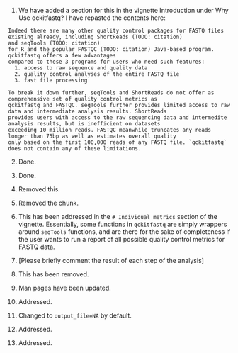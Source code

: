 1. We have added a section for this in the vignette Introduction under Why Use qckitfastq? I have repasted the contents here:

```text
Indeed there are many other quality control packages for FASTQ files existing already, including ShortReads (TODO: citation)
and seqTools (TODO: citation)
for R and the popular FASTQC (TODO: citation) Java-based program. qckitfastq offers a few advantages
compared to these 3 programs for users who need such features:
  1. access to raw sequence and quality data
  2. quality control analyses of the entire FASTQ file
  3. fast file processing
  
To break it down further, seqTools and ShortReads do not offer as comprehensive set of quality control metrics as
qckitfastq and FASTQC. seqTools further provides limited access to raw data and intermediate analysis results. ShortReads
provides users with access to the raw sequencing data and intermedite analysis results, but is inefficient on datasets
exceeding 10 million reads. FASTQC meanwhile truncates any reads longer than 75bp as well as estimates overall quality
only based on the first 100,000 reads of any FASTQ file. `qckitfastq` does not contain any of these limitations.
```

2. Done.

3. Done.

4. Removed this.

5. Removed the chunk.

6. This has been addressed in the `# Individual metrics` section of the vignette. Essentially, some functions in `qckitfastq` are simply wrappers around `seqTools` functions, and are there for the sake of completeness if the user wants to run a report of all possible quality control metrics for FASTQ data.

7. [Please briefly comment the result of each step of the analysis]

8. This has been removed.

9. Man pages have been updated.

10. Addressed.

11. Changed to `output_file=NA` by default.

12. Addressed.

13. Addressed.